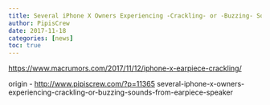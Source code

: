 ```yaml
---
title: Several iPhone X Owners Experiencing -Crackling- or -Buzzing- Sounds From Earpiece Speaker
author: PipisCrew
date: 2017-11-18
categories: [news]
toc: true
---
```


https://www.macrumors.com/2017/11/12/iphone-x-earpiece-crackling/

origin - http://www.pipiscrew.com/?p=11365 several-iphone-x-owners-experiencing-crackling-or-buzzing-sounds-from-earpiece-speaker